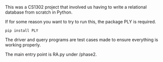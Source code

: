 This was a CS1302 project that involved us having to write a relational database from scratch in Python.


If for some reason you want to try to run this, the package PLY is required.

```
pip install PLY
```

The driver and query programs are test cases made to ensure everything is working properly.

The main entry point is RA.py under /phase2.
